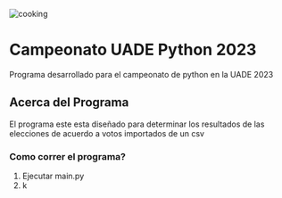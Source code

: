 
![cooking](https://github.com/marcosvillar4/Etapa-2-/blob/main/COCOS.png)

# Campeonato UADE Python 2023
Programa desarrollado para el campeonato de python en la UADE 2023

## Acerca del Programa
El programa este esta diseñado para determinar los resultados de las elecciones de acuerdo a votos importados de un csv

### Como correr el programa?
1. Ejecutar main.py
2. k

